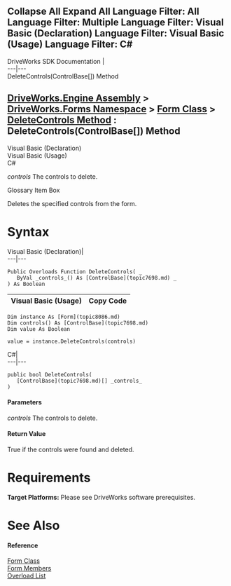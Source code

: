 Collapse All Expand All Language Filter: All  Language Filter: Multiple  Language Filter: Visual Basic (Declaration) Language Filter: Visual Basic (Usage) Language Filter: C#  
---  
DriveWorks SDK Documentation  |   
---|---  
DeleteControls(ControlBase[]) Method   
  
[DriveWorks.Engine Assembly](topic2156.md) > [DriveWorks.Forms Namespace](topic7266.md) > [Form Class](topic8086.md) > [DeleteControls Method](topic8092.md) : DeleteControls(ControlBase[]) Method  
---  
  
Visual Basic (Declaration)    
Visual Basic (Usage)    
C# 

_controls_
    The controls to delete.

Glossary Item Box

Deletes the specified controls from the form. 

# Syntax

Visual Basic (Declaration)|   
---|---  
      
    
    Public Overloads Function DeleteControls( _
       ByVal _controls_() As [ControlBase](topic7698.md) _
    ) As Boolean  
  
Visual Basic (Usage)| Copy Code  
---|---  
      
    
    Dim instance As [Form](topic8086.md)
    Dim controls() As [ControlBase](topic7698.md)
    Dim value As Boolean
     
    value = instance.DeleteControls(controls)  
  
C#|   
---|---  
      
    
    public bool DeleteControls( 
       [ControlBase](topic7698.md)[] _controls_
    )  
  
#### Parameters

 _controls_
    The controls to delete.

#### Return Value

True if the controls were found and deleted.

# Requirements

**Target Platforms:** Please see DriveWorks software prerequisites.

# See Also

#### Reference

[Form Class](topic8086.md)   
[Form Members](topic8087.md)   
[Overload List](topic8092.md)


